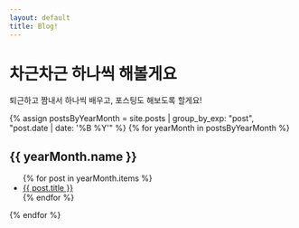 ```yaml
---
layout: default
title: Blog!
---
```


# 차근차근 하나씩 해볼게요
퇴근하고 짬내서 하나씩 배우고, 포스팅도 해보도록 할게요!

{% assign postsByYearMonth = site.posts | group_by_exp: "post", "post.date | date: '%B %Y'" %}
{% for yearMonth in postsByYearMonth %}
  <h2>{{ yearMonth.name }}</h2>
  <ul>
    {% for post in yearMonth.items %}
      <li><a href="{{ post.url }}">{{ post.title }}</a></li>
    {% endfor %}
  </ul>
{% endfor %}

